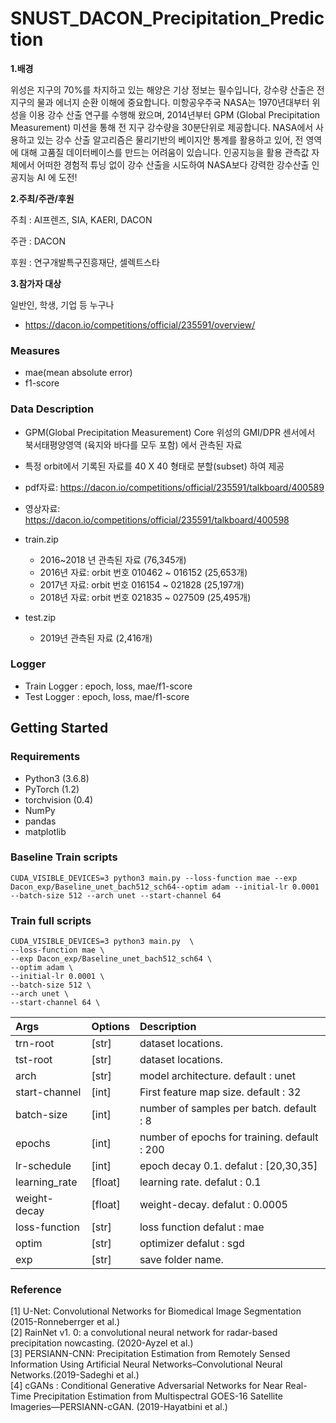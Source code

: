 # SNUST_DACON_Precipitation_Prediction

__1.배경__

위성은 지구의 70%를 차지하고 있는 해양은 기상 정보는 필수입니다, 강수량 산출은 전지구의 물과 에너지 순환 이해에 중요합니다. 미항공우주국 NASA는 1970년대부터 위성을 이용 강수 산출 연구를 수행해 왔으며, 2014년부터 GPM (Global Precipitation Measurement) 미션을 통해 전 지구 강수량을 30분단위로 제공합니다. NASA에서 사용하고 있는 강수 산출 알고리즘은 물리기반의 베이지안 통계를 활용하고 있어, 전 영역에 대해 고품질 데이터베이스를 만드는 어려움이 있습니다. 인공지능을 활용 관측값 자체에서 어떠한 경험적 튜닝 없이 강수 산출을 시도하여 NASA보다 강력한 강수산출 인공지능 AI 에 도전!

__2.주최/주관/후원__

주최 : AI프렌즈, SIA, KAERI, DACON  
  
주관 : DACON  
  
후원 : 연구개발특구진흥재단, 셀렉트스타  

__3.참가자 대상__

일반인, 학생, 기업 등 누구나

- https://dacon.io/competitions/official/235591/overview/

### Measures
- mae(mean absolute error)
- f1-score

### Data Description 

- GPM(Global Precipitation Measurement) Core 위성의 GMI/DPR 센서에서 북서태평양영역 (육지와 바다를 모두 포함) 에서 관측된 자료
- 특정 orbit에서 기록된 자료를 40 X 40 형태로 분할(subset) 하여 제공
- pdf자료: https://dacon.io/competitions/official/235591/talkboard/400589
- 영상자료: https://dacon.io/competitions/official/235591/talkboard/400598

- train.zip
  - 2016~2018 년 관측된 자료 (76,345개)
  - 2016년 자료: orbit 번호 010462 ~ 016152 (25,653개)
  - 2017년 자료: orbit 번호 016154 ~ 021828 (25,197개)
  - 2018년 자료: orbit 번호 021835 ~ 027509 (25,495개)

- test.zip 
  - 2019년 관측된 자료 (2,416개)


### Logger
- Train Logger       : epoch, loss, mae/f1-score
- Test Logger        : epoch, loss, mae/f1-score

## Getting Started
### Requirements
- Python3 (3.6.8)
- PyTorch (1.2)
- torchvision (0.4)
- NumPy
- pandas
- matplotlib


### Baseline Train scripts
``` 
CUDA_VISIBLE_DEVICES=3 python3 main.py --loss-function mae --exp Dacon_exp/Baseline_unet_bach512_sch64--optim adam --initial-lr 0.0001 --batch-size 512 --arch unet --start-channel 64
```
### Train full scripts 
```
CUDA_VISIBLE_DEVICES=3 python3 main.py  \
--loss-function mae \
--exp Dacon_exp/Baseline_unet_bach512_sch64 \
--optim adam \
--initial-lr 0.0001 \
--batch-size 512 \
--arch unet \
--start-channel 64 \
```

| Args 	| Options 	| Description 	|
|:---------|:--------|:----------------------------------------------------|
| trn-root 	|  [str] 	| dataset locations. 	|
| tst-root | [str] | dataset locations. |
| arch 	| [str] | model architecture.  default : unet |
| start-channel 	| [int] | First feature map size.  default : 32	 |
| batch-size 	| [int] 	| number of samples per batch. default : 8  |
| epochs 	| [int] 	| number of epochs for training. default : 200  |
| lr-schedule 	| [int]	| epoch decay 0.1. 	defalut : [20,30,35]  |
| learning_rate 	| [float] 	| learning rate. defalut : 0.1	|
| weight-decay 	| [float]	| weight-decay. 	defalut : 0.0005|
| loss-function 	| [str]	| loss function  defalut : mae  |
| optim 	| [str]	| optimizer  defalut : sgd  |
| exp 	| [str] 	| save folder name.  |


### Reference
[1] U-Net: Convolutional Networks for Biomedical Image Segmentation (2015-Ronneberrger et al.) \
[2] RainNet v1. 0: a convolutional neural network for radar-based precipitation nowcasting. (2020-Ayzel et al.) \
[3] PERSIANN-CNN: Precipitation Estimation from Remotely Sensed Information Using Artificial Neural Networks–Convolutional Neural Networks.(2019-Sadeghi et al.) \
[4] cGANs : Conditional Generative Adversarial Networks for Near Real-Time Precipitation Estimation from Multispectral GOES-16 Satellite Imageries—PERSIANN-cGAN. (2019-Hayatbini et al.)






